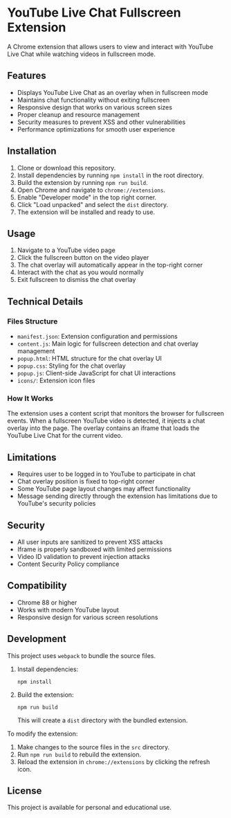 # YouTube Live Chat Fullscreen Extension

A Chrome extension that allows users to view and interact with YouTube Live Chat while watching videos in fullscreen mode.

## Features

- Displays YouTube Live Chat as an overlay when in fullscreen mode
- Maintains chat functionality without exiting fullscreen
- Responsive design that works on various screen sizes
- Proper cleanup and resource management
- Security measures to prevent XSS and other vulnerabilities
- Performance optimizations for smooth user experience

## Installation

1. Clone or download this repository.
2. Install dependencies by running `npm install` in the root directory.
3. Build the extension by running `npm run build`.
4. Open Chrome and navigate to `chrome://extensions`.
5. Enable "Developer mode" in the top right corner.
6. Click "Load unpacked" and select the `dist` directory.
7. The extension will be installed and ready to use.

## Usage

1. Navigate to a YouTube video page
2. Click the fullscreen button on the video player
3. The chat overlay will automatically appear in the top-right corner
4. Interact with the chat as you would normally
5. Exit fullscreen to dismiss the chat overlay

## Technical Details

### Files Structure

- `manifest.json`: Extension configuration and permissions
- `content.js`: Main logic for fullscreen detection and chat overlay management
- `popup.html`: HTML structure for the chat overlay UI
- `popup.css`: Styling for the chat overlay
- `popup.js`: Client-side JavaScript for chat UI interactions
- `icons/`: Extension icon files

### How It Works

The extension uses a content script that monitors the browser for fullscreen events. When a fullscreen YouTube video is detected, it injects a chat overlay into the page. The overlay contains an iframe that loads the YouTube Live Chat for the current video.

## Limitations

- Requires user to be logged in to YouTube to participate in chat
- Chat overlay position is fixed to top-right corner
- Some YouTube page layout changes may affect functionality
- Message sending directly through the extension has limitations due to YouTube's security policies

## Security

- All user inputs are sanitized to prevent XSS attacks
- Iframe is properly sandboxed with limited permissions
- Video ID validation to prevent injection attacks
- Content Security Policy compliance

## Compatibility

- Chrome 88 or higher
- Works with modern YouTube layout
- Responsive design for various screen resolutions

## Development

This project uses `webpack` to bundle the source files.

1.  Install dependencies:
    ```
    npm install
    ```
2.  Build the extension:
    ```
    npm run build
    ```
    This will create a `dist` directory with the bundled extension.

To modify the extension:

1.  Make changes to the source files in the `src` directory.
2.  Run `npm run build` to rebuild the extension.
3.  Reload the extension in `chrome://extensions` by clicking the refresh icon.

## License

This project is available for personal and educational use.
